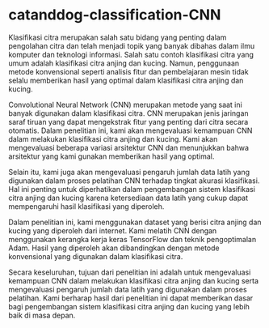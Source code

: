 # catanddog-classification-CNN

Klasifikasi citra merupakan salah satu bidang yang penting dalam pengolahan citra dan telah menjadi topik yang banyak dibahas dalam ilmu komputer dan teknologi informasi. Salah satu contoh klasifikasi citra yang umum adalah klasifikasi citra anjing dan kucing. Namun, penggunaan metode konvensional seperti analisis fitur dan pembelajaran mesin tidak selalu memberikan hasil yang optimal dalam klasifikasi citra anjing dan kucing.

Convolutional Neural Network (CNN) merupakan metode yang saat ini banyak digunakan dalam klasifikasi citra. CNN merupakan jenis jaringan saraf tiruan yang dapat mengekstrak fitur yang penting dari citra secara otomatis. Dalam penelitian ini, kami akan mengevaluasi kemampuan CNN dalam melakukan klasifikasi citra anjing dan kucing. Kami akan mengevaluasi beberapa variasi arsitektur CNN dan menunjukkan bahwa arsitektur yang kami gunakan memberikan hasil yang optimal.

Selain itu, kami juga akan mengevaluasi pengaruh jumlah data latih yang digunakan dalam proses pelatihan CNN terhadap tingkat akurasi klasifikasi. Hal ini penting untuk diperhatikan dalam pengembangan sistem klasifikasi citra anjing dan kucing karena ketersediaan data latih yang cukup dapat mempengaruhi hasil klasifikasi yang diperoleh.

Dalam penelitian ini, kami menggunakan dataset yang berisi citra anjing dan kucing yang diperoleh dari internet. Kami melatih CNN dengan menggunakan kerangka kerja keras TensorFlow dan teknik pengoptimalan Adam. Hasil yang diperoleh akan dibandingkan dengan metode konvensional yang digunakan dalam klasifikasi citra.

Secara keseluruhan, tujuan dari penelitian ini adalah untuk mengevaluasi kemampuan CNN dalam melakukan klasifikasi citra anjing dan kucing serta mengevaluasi pengaruh jumlah data latih yang digunakan dalam proses pelatihan. Kami berharap hasil dari penelitian ini dapat memberikan dasar bagi pengembangan sistem klasifikasi citra anjing dan kucing yang lebih baik di masa depan.
